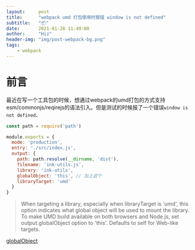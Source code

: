 ```yaml
---
layout:     post
title:      "webpack umd 打包使用时报错 window is not defined"
subtitle:   "📦"
date:       2021-01-28 11:49:00
author:     "Hiz"
header-img: "img/post-webpack-bg.png"
tags:
    - webpack
---
```


# 前言
最近在写一个工具包的时候，想通过webpack的umd打包的方式支持esm/commonjs/reqirejs的语法引入。但是测试的时候报了一个错误`window is not defined`、


```javascript
const path = require('path')

module.exports = {
  mode: 'production',
  entry: './src/index.js',
  output: {
    path: path.resolve(__dirname, 'dist'),
    filename: 'ink-utils.js',
    library: 'ink-utils',
    globalObject: 'this', // 加上这个
    libraryTarget: 'umd'
  }
}
```

> When targeting a library, especially when libraryTarget is 'umd', this option indicates what global object will be used to mount the library. To make UMD build available on both browsers and Node.js, set output.globalObject option to 'this'. Defaults to self for Web-like targets.

[globalObject](https://webpack.js.org/configuration/output/#outputglobalobject)